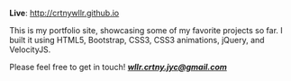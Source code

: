 **Live**: http://crtnywllr.github.io

This is my portfolio site, showcasing some of my favorite projects so far. I built it using HTML5, Bootstrap, CSS3, CSS3 animations, jQuery, and VelocityJS.

Please feel free to get in touch!
[**_wllr.crtny.jyc@gmail.com_**](mailto:wllr.crtny.jyc@gmail.com)
